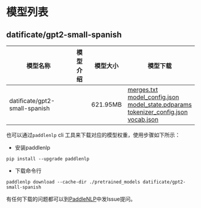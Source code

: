#  模型列表

## datificate/gpt2-small-spanish

| 模型名称 | 模型介绍 | 模型大小  | 模型下载 |
| --- | --- | --- | --- |
|datificate/gpt2-small-spanish|  | 621.95MB | [merges.txt](https://bj.bcebos.com/paddlenlp/models/community/datificate/gpt2-small-spanish/merges.txt)<br>[model_config.json](https://bj.bcebos.com/paddlenlp/models/community/datificate/gpt2-small-spanish/model_config.json)<br>[model_state.pdparams](https://bj.bcebos.com/paddlenlp/models/community/datificate/gpt2-small-spanish/model_state.pdparams)<br>[tokenizer_config.json](https://bj.bcebos.com/paddlenlp/models/community/datificate/gpt2-small-spanish/tokenizer_config.json)<br>[vocab.json](https://bj.bcebos.com/paddlenlp/models/community/datificate/gpt2-small-spanish/vocab.json) |

也可以通过`paddlenlp` cli 工具来下载对应的模型权重，使用步骤如下所示：

* 安装paddlenlp

```shell
pip install --upgrade paddlenlp
```

* 下载命令行

```shell
paddlenlp download --cache-dir ./pretrained_models datificate/gpt2-small-spanish
```

有任何下载的问题都可以到[PaddleNLP](https://github.com/PaddlePaddle/PaddleNLP)中发Issue提问。